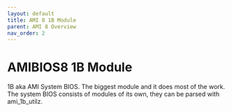 ```yaml
---
layout: default
title: AMI 8 1B Module
parent: AMI 8 Overview
nav_order: 2
---
```


# AMIBIOS8 1B Module

1B aka AMI System BIOS. The biggest module and it does most of the work. The system BIOS consists of modules of its own, they can be parsed with ami_1b_utilz.
